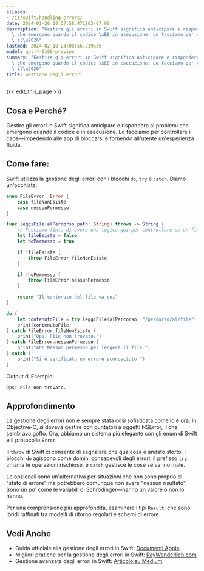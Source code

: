 ```yaml
---
aliases:
- /it/swift/handling-errors/
date: 2024-01-26 00:57:58.471263-07:00
description: "Gestire gli errori in Swift significa anticipare e rispondere ai problemi\
  \ che emergono quando il codice \xE8 in esecuzione. Lo facciamo per controllare\
  \ il\u2026"
lastmod: 2024-02-18 23:08:56.219536
model: gpt-4-1106-preview
summary: "Gestire gli errori in Swift significa anticipare e rispondere ai problemi\
  \ che emergono quando il codice \xE8 in esecuzione. Lo facciamo per controllare\
  \ il\u2026"
title: Gestione degli errori
---
```


{{< edit_this_page >}}

## Cosa e Perché?
Gestire gli errori in Swift significa anticipare e rispondere ai problemi che emergono quando il codice è in esecuzione. Lo facciamo per controllare il caos—impedendo alle app di bloccarsi e fornendo all'utente un'esperienza fluida.

## Come fare:
Swift utilizza la gestione degli errori con i blocchi `do`, `try` e `catch`. Diamo un'occhiata:

```Swift
enum FileError: Error {
    case fileNonEsiste
    case nessunPermesso
}

func leggiFile(alPercorso path: String) throws -> String {
    // Facciamo finta di avere una logica qui per controllare se un file esiste e se abbiamo il permesso di leggerlo
    let fileEsiste = false
    let hoPermesso = true

    if !fileEsiste {
        throw FileError.fileNonEsiste
    }

    if !hoPermesso {
        throw FileError.nessunPermesso
    }

    return "Il contenuto del file va qui"
}

do {
    let contenutoFile = try leggiFile(alPercorso: "/percorso/al/file")
    print(contenutoFile)
} catch FileError.fileNonEsiste {
    print("Ops! File non trovato.")
} catch FileError.nessunPermesso {
    print("Ah! Nessun permesso per leggere il file.")
} catch {
    print("Si è verificato un errore sconosciuto.")
}

```

Output di Esempio:

```
Ops! File non trovato.
```

## Approfondimento
La gestione degli errori non è sempre stata così sofisticata come lo è ora. In Objective-C, si doveva gestire con puntatori a oggetti NSError, il che sembrava goffo. Ora, abbiamo un sistema più elegante con gli enum di Swift e il protocollo `Error`.

Il `throw` di Swift ci consente di segnalare che qualcosa è andato storto. I blocchi `do` agiscono come domini consapevoli degli errori, il prefisso `try` chiama le operazioni rischiose, e `catch` gestisce le cose se vanno male.

Le opzionali sono un'alternativa per situazioni che non sono proprio di "stato di errore" ma potrebbero comunque non avere "nessun risultato". Sono un po' come le variabili di Schrödinger—hanno un valore o non lo hanno.

Per una comprensione più approfondita, esaminare i tipi `Result`, che sono ibridi raffinati tra modelli di ritorno regolari e schemi di errore.

## Vedi Anche
- Guida ufficiale alla gestione degli errori in Swift: [Documenti Apple](https://docs.swift.org/swift-book/LanguageGuide/ErrorHandling.html)
- Migliori pratiche per la gestione degli errori in Swift: [RayWenderlich.com](https://www.raywenderlich.com/1851-beginning-swift-error-handling)
- Gestione avanzata degli errori in Swift: [Articolo su Medium](https://medium.com/better-programming/advanced-error-handling-in-swift-4f6bdf6b01d8)
